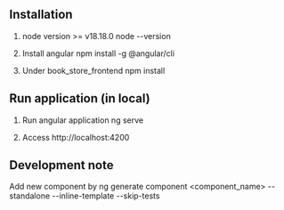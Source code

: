 ## Installation

1. node version >= v18.18.0
node --version

2. Install angular 
npm install -g @angular/cli

3. Under book_store_frontend
npm install

## Run application (in local)

1. Run angular application
ng serve

2. Access http://localhost:4200

## Development note
Add new component by 
ng generate component <component_name> --standalone --inline-template --skip-tests
